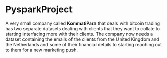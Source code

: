 # PysparkProject
A very small company called **KommatiPara** that deals with bitcoin trading has two separate datasets dealing with clients that they want to collate to starting interfacing more with their clients.
The company now needs a dataset containing the emails of the clients from the United Kingdom and the Netherlands and some of their financial details to starting reaching out to them for a new marketing push.

